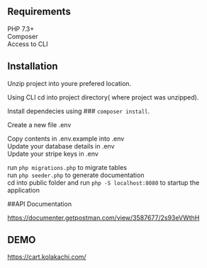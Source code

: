 ## Requirements  
  
PHP 7.3+  
Composer  
Access to CLI  

## Installation  
  
Unzip project into youre prefered location.  
  
Using CLI cd into project directory( where project was unzipped).  
  
Install dependecies using ### `composer install`.  
  
Create a new file .env  
  
Copy contents in .env.example into .env  
Update your database details in .env  
Update your stripe keys in .env  
  
run `php migrations.php` to migrate tables  
run `php seeder.php` to generate documentation  
cd into public folder and run `php -S localhost:8080` to startup the application  
  
##API Documentation  
  
https://documenter.getpostman.com/view/3587677/2s93eVWthH  
  
## DEMO

https://cart.kolakachi.com/

